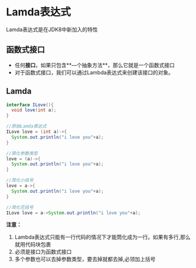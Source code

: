 # Lamda表达式

Lamda表达式是在JDK8中新加入的特性

## 函数式接口

- 任何**接口**，如果只包含**—个抽象方法**，那么它就是一个函数式接口
- 对于函数式接口，我们可以通过Lambda表达式来创建该接口的对象。



## Lamda

```java
interface ILove(){
  void love(int a);
}

//原始Lamda表达式
ILove love = (int a)->{
  System.out.println("i love you"+a);
}

//简化参数类型
love = (a)->{
  System.out.println("i love you"+a);
}

//简化小括号
love = a->{
  System.out.println("i love you"+a);
}

//简化花括号
ILove love = a->System.out.println("i love you"+a);
```

**注意：**

1. Lambda表达式只能有一行代码的情况下才能筒化成为一行。如果有多行,那么就用代码块包裹
2. 必须是接口为函数式接口
3. 多个参数也可以去掉参数类型，要去掉就都去掉,必领加上括号
